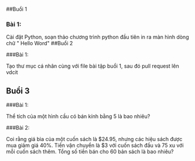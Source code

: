 ##Buổi 1
### Bài 1:

Cài đặt Python, soạn thảo chương trình python đầu tiên in ra màn hình  dòng chữ " Hello Word"
##Buổi 2

###Bài 1:

Tạo thư mục cá nhân cùng với file bài tập buổi 1, sau đó pull request lên vdcit
## Buổi 3
###Bài 1:

Thể tích của một hình cầu có bán kính bằng 5 là bao nhiêu? 

###Bài 2:

Coi rằng giá bìa của một cuốn sách là $24.95, nhưng các hiệu sách được mua giảm giá 40%. Tiền vận chuyển là $3 với cuốn sách đầu và 75 xu với mỗi cuốn sách thêm. Tổng số tiền bán cho 60 bản sách là bao nhiêu?

